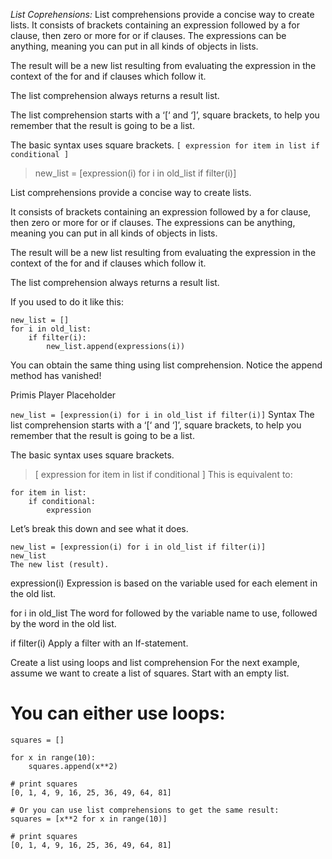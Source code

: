 
*List Coprehensions:*
List comprehensions provide a concise way to create lists. It consists of brackets containing an expression followed by a for clause, then zero or more for or if clauses. The expressions can be anything, meaning you can put in all kinds of objects in lists.

The result will be a new list resulting from evaluating the expression in the context of the for and if clauses which follow it.

The list comprehension always returns a result list.

The list comprehension starts with a ‘[‘ and ‘]’, square brackets, to help you remember that the result is going to be a list.

The basic syntax uses square brackets.
``
[ expression for item in list if conditional ]
``

> new_list = [expression(i) for i in old_list if filter(i)]





List comprehensions provide a concise way to create lists.

It consists of brackets containing an expression followed by a for clause, then
zero or more for or if clauses. The expressions can be anything, meaning you can
put in all kinds of objects in lists.



The result will be a new list resulting from evaluating the expression in the
context of the for and if clauses which follow it.

The list comprehension always returns a result list.

If you used to do it like this:
```
new_list = []
for i in old_list:
    if filter(i):
        new_list.append(expressions(i))
```

You can obtain the same thing using list comprehension. Notice the append method has vanished!

Primis Player Placeholder

```new_list = [expression(i) for i in old_list if filter(i)]```
Syntax
The list comprehension starts with a ‘[‘ and ‘]’, square brackets, to help you remember that the
result is going to be a list.

The basic syntax uses square brackets.

> [ expression for item in list if conditional ]
This is equivalent to:
```
for item in list:
    if conditional:
        expression
```
Let’s break this down and see what it does.

```      
new_list = [expression(i) for i in old_list if filter(i)]
new_list
The new list (result).
```
expression(i)
Expression is based on the variable used for each element in the old list.

for i in old_list
The word for followed by the variable name to use, followed by the word in the
old list.

if filter(i)
Apply a filter with an If-statement.

Create a list using loops and list comprehension
For the next example, assume we want to create a list of squares. Start with an empty list.

# You can either use loops:
```
squares = []

for x in range(10):
    squares.append(x**2)
 
# print squares
[0, 1, 4, 9, 16, 25, 36, 49, 64, 81]

# Or you can use list comprehensions to get the same result:
squares = [x**2 for x in range(10)]

# print squares
[0, 1, 4, 9, 16, 25, 36, 49, 64, 81]
```
